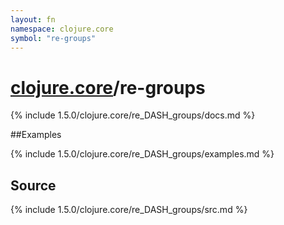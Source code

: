 ```yaml
---
layout: fn
namespace: clojure.core
symbol: "re-groups"
---
```


# [clojure.core](../)/re-groups

{% include 1.5.0/clojure.core/re_DASH_groups/docs.md %}

##Examples

{% include 1.5.0/clojure.core/re_DASH_groups/examples.md %}
## Source
{% include 1.5.0/clojure.core/re_DASH_groups/src.md %}

